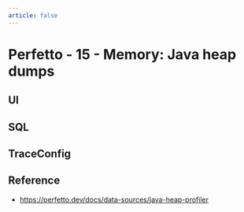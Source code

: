 ```yaml
---
article: false
---
```


# Perfetto - 15 - Memory: Java heap dumps

## UI
## SQL
## TraceConfig

## Reference 
- https://perfetto.dev/docs/data-sources/java-heap-profiler